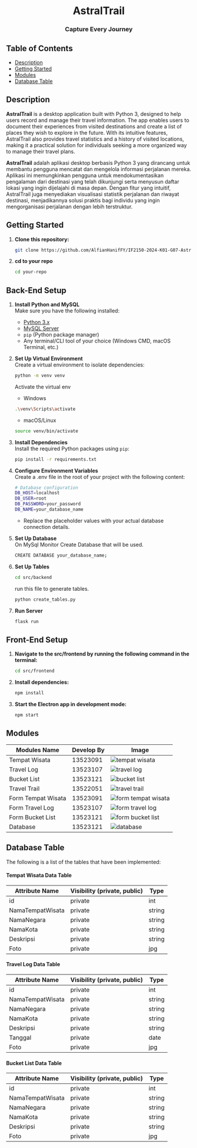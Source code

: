<h1 align="center">AstralTrail</h1>
<h3 align="center">Capture Every Journey</h3>

## Table of Contents

- [Description](#description)
- [Getting Started](#getting-started)
- [Modules](#modules)
- [Database Table](#database-table)

## Description
**AstralTrail** is a desktop application built with Python 3, designed to help users record and manage their travel information. The app enables users to document their experiences from visited destinations and create a list of places they wish to explore in the future. With its intuitive features, AstralTrail also provides travel statistics and a history of visited locations, making it a practical solution for individuals seeking a more organized way to manage their travel plans.

**AstralTrail** adalah aplikasi desktop berbasis Python 3 yang dirancang untuk membantu pengguna mencatat dan mengelola informasi perjalanan mereka. Aplikasi ini memungkinkan pengguna untuk mendokumentasikan pengalaman dari destinasi yang telah dikunjungi serta menyusun daftar lokasi yang ingin dijelajahi di masa depan. Dengan fitur yang intuitif, AstralTrail juga menyediakan visualisasi statistik perjalanan dan riwayat destinasi, menjadikannya solusi praktis bagi individu yang ingin mengorganisasi perjalanan dengan lebih terstruktur.

## Getting Started

1. **Clone this repository:**
   ```bash
   git clone https://github.com/AlfianHanifFY/IF2150-2024-K01-G07-AstralTrail.git
   ```
2. **cd to your repo**
   ```bash
   cd your-repo
   ```

## Back-End Setup

1. **Install Python and MySQL**<br/>
   Make sure you have the following installed:

   - [Python 3.x](https://www.python.org/downloads/)
   - [MySQL Server](https://dev.mysql.com/downloads/)
   - `pip` (Python package manager)
   - Any terminal/CLI tool of your choice (Windows CMD, macOS Terminal, etc.)

2. **Set Up Virtual Environment** <br/>
   Create a virtual environment to isolate dependencies:

   ```bash
   python -m venv venv
   ```

   Activate the virtual env

   - Windows

   ```bash
   .\venv\Scripts\activate
   ```

   - macOS/Linux

   ```bash
   source venv/bin/activate
   ```

3. **Install Dependencies** <br/>
   Install the required Python packages using `pip`:

   ```bash
   pip install -r requirements.txt
   ```

4. **Configure Environment Variables** <br/>
   Create a .env file in the root of your project with the following content:

   ```bash
   # Database configuration
   DB_HOST=localhost
   DB_USER=root
   DB_PASSWORD=your_password
   DB_NAME=your_database_name
   ```

   - Replace the placeholder values with your actual database connection details.

5. **Set Up Database** <br/>
   On MySql Monitor Create Database that will be used.

   ```bash
   CREATE DATABASE your_database_name;
   ```

6. **Set Up Tables** <br/>

   ```bash
   cd src/backend
   ```

   run this file to generate tables.

   ```bash
   python create_tables.py
   ```

7. **Run Server** <br/>
   ```bash
   flask run
   ```

## Front-End Setup

1. **Navigate to the src/frontend by running the following command in the terminal:**

   ```bash
   cd src/frontend
   ```

2. **Install dependencies:**
   ```bash
   npm install
   ```
3. **Start the Electron app in development mode:**
   ```bash
   npm start
   ```

## Modules
| **Modules Name**            | **Develop By**      |**Image**                                            |
|-----------------------------|---------------------|-----------------------------------------------------|
| Tempat Wisata               | 13523091            |![tempat wisata](./docs/tempat-wisata.png)           |
| Travel Log                  | 13523107            |![travel log](./docs/travel-log.png)                 |
| Bucket List                 | 13523121            |![bucket list](./docs/bucket-list.png)               |
| Travel Trail                | 13522051            |![travel trail](./docs/travel-trail.png)             |
| Form Tempat Wisata          | 13523091            |![form tempat wisata](./docs/form-tempat-wisata.png) | 
| Form Travel Log             | 13523107            |![form travel log](./docs/form-travel-log.png)       |
| Form Bucket List            | 13523121            |![form  bucket list](./docs/form-bucket-list.png)    |
| Database                    | 13523121            |![database](./docs/database.png)                     |

## Database Table
The following is a list of the tables that have been implemented:

#### Tempat Wisata Data Table
| **Attribute Name**    | **Visibility** (private, public) | **Type** |
|-----------------------|----------------------------------|----------|
| id                    | private                          | int      |
| NamaTempatWisata      | private                          | string   |
| NamaNegara            | private                          | string   |
| NamaKota              | private                          | string   |
| Deskripsi             | private                          | string   |
| Foto                  | private                          | jpg      |

#### Travel Log Data Table
| **Attribute Name**    | **Visibility** (private, public) | **Type** |
|-----------------------|----------------------------------|----------|
| id                    | private                          | int      |
| NamaTempatWisata      | private                          | string   |
| NamaNegara            | private                          | string   |
| NamaKota              | private                          | string   |
| Deskripsi             | private                          | string   |
| Tanggal               | private                          | date     |
| Foto                  | private                          | jpg      |

#### Bucket List Data Table
| **Attribute Name**    | **Visibility** (private, public) | **Type** |
|-----------------------|----------------------------------|----------|
| id                    | private                          | int      |
| NamaTempatWisata      | private                          | string   |
| NamaNegara            | private                          | string   |
| NamaKota              | private                          | string   |
| Deskripsi             | private                          | string   |
| Foto                  | private                          | jpg      |